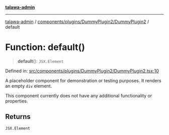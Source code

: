 [**talawa-admin**](../../../../../README.md)

***

[talawa-admin](../../../../../README.md) / [components/plugins/DummyPlugin2/DummyPlugin2](../README.md) / default

# Function: default()

> **default**(): `JSX.Element`

Defined in: [src/components/plugins/DummyPlugin2/DummyPlugin2.tsx:10](https://github.com/gautam-divyanshu/talawa-admin/blob/2490b2ea9583ec972ca984b1d93932def1c9f92b/src/components/plugins/DummyPlugin2/DummyPlugin2.tsx#L10)

A placeholder component for demonstration or testing purposes.
It renders an empty `div` element.

This component currently does not have any additional functionality
or properties.

## Returns

`JSX.Element`
